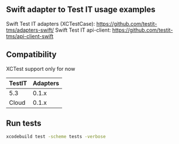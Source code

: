 ## Swift adapter to Test IT usage examples

Swift Test IT adapters (XCTestCase): https://github.com/testit-tms/adapters-swift/
Swift Test IT api-client: https://github.com/testit-tms/api-client-swift

## Compatibility

XCTest support only for now

| TestIT   | Adapters  |
|----------|-----------|
| 5.3      | 0.1.x     |
| Cloud    | 0.1.x     |

## Run tests

```bash
xcodebuild test -scheme tests -verbose
```
